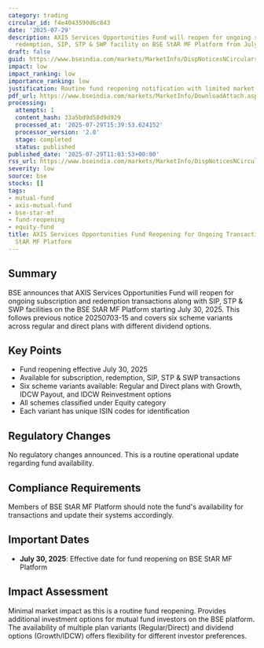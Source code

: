 ```yaml
---
category: trading
circular_id: f4e4043590d6c843
date: '2025-07-29'
description: AXIS Services Opportunities Fund will reopen for ongoing subscription,
  redemption, SIP, STP & SWP facility on BSE StAR MF Platform from July 30, 2025.
draft: false
guid: https://www.bseindia.com/markets/MarketInfo/DispNoticesNCirculars.aspx?Noticeid={67629E91-83A4-4D30-A65C-88124EB720C5}&noticeno=20250729-14&dt=07/29/2025&icount=14&totcount=66&flag=0
impact: low
impact_ranking: low
importance_ranking: low
justification: Routine fund reopening notification with limited market impact
pdf_url: https://www.bseindia.com/markets/MarketInfo/DownloadAttach.aspx?id=20250729-14&attachedId=
processing:
  attempts: 1
  content_hash: 33a5bd9d58d9d929
  processed_at: '2025-07-29T15:39:53.624152'
  processor_version: '2.0'
  stage: completed
  status: published
published_date: '2025-07-29T11:03:53+00:00'
rss_url: https://www.bseindia.com/markets/MarketInfo/DispNoticesNCirculars.aspx?Noticeid={67629E91-83A4-4D30-A65C-88124EB720C5}&noticeno=20250729-14&dt=07/29/2025&icount=14&totcount=66&flag=0
severity: low
source: bse
stocks: []
tags:
- mutual-fund
- axis-mutual-fund
- bse-star-mf
- fund-reopening
- equity-fund
title: AXIS Services Opportunities Fund Reopening for Ongoing Transactions on BSE
  StAR MF Platform
---
```


## Summary

BSE announces that AXIS Services Opportunities Fund will reopen for ongoing subscription and redemption transactions along with SIP, STP & SWP facilities on the BSE StAR MF Platform starting July 30, 2025. This follows previous notice 20250703-15 and covers six scheme variants across regular and direct plans with different dividend options.

## Key Points

- Fund reopening effective July 30, 2025
- Available for subscription, redemption, SIP, STP & SWP transactions
- Six scheme variants available: Regular and Direct plans with Growth, IDCW Payout, and IDCW Reinvestment options
- All schemes classified under Equity category
- Each variant has unique ISIN codes for identification

## Regulatory Changes

No regulatory changes announced. This is a routine operational update regarding fund availability.

## Compliance Requirements

Members of BSE StAR MF Platform should note the fund's availability for transactions and update their systems accordingly.

## Important Dates

- **July 30, 2025**: Effective date for fund reopening on BSE StAR MF Platform

## Impact Assessment

Minimal market impact as this is a routine fund reopening. Provides additional investment options for mutual fund investors on the BSE platform. The availability of multiple plan variants (Regular/Direct) and dividend options (Growth/IDCW) offers flexibility for different investor preferences.